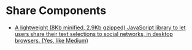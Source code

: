 # Share Components

- [A lightweight (8Kb minified, 2.9Kb gzipped) JavaScript library to let users share their text selections to social networks, in desktop browsers. (Yes, like Medium)](https://estevanmaito.github.io/sharect/)
